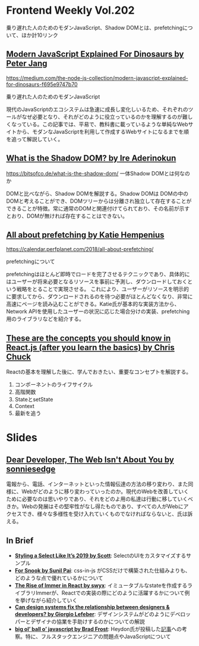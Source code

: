 # Frontend Weekly Vol.202
乗り遅れた人のためのモダンJavaScript、Shadow DOMとは、prefetchingについて、ほか計10リンク


## [Modern JavaScript Explained For Dinosaurs by Peter Jang](https://medium.com/the-node-js-collection/modern-javascript-explained-for-dinosaurs-f695e9747b70)
https://medium.com/the-node-js-collection/modern-javascript-explained-for-dinosaurs-f695e9747b70


乗り遅れた人のためのモダンJavaScript

現代のJavaScriptのエコシステムは急速に成長し変化しいるため、それぞれのツールがなぜ必要となり、それがどのように役立っているのかを理解するのが難しくなっている。この記事では、平易で、教科書に載っているような単純なWebサイトから、モダンなJavaScriptを利用して作成するWebサイトになるまでを順を追って解説していく。


## [What is the Shadow DOM? by Ire Aderinokun](https://bitsofco.de/what-is-the-shadow-dom/)

https://bitsofco.de/what-is-the-shadow-dom/
一体Shadow DOMとは何なのか

DOMと比べながら、Shadow DOMを解説する。Shadow DOMは DOMの中のDOMと考えることができ、DOMツリーからは分離され独立して存在することができることが特徴。常に通常のDOMと関連付けてられており、その名前が示すとおり、DOMが無ければ存在することはできない。


## [All about prefetching by Katie Hempenius](https://calendar.perfplanet.com/2018/all-about-prefetching/)
https://calendar.perfplanet.com/2018/all-about-prefetching/


prefetchingについて

prefetchingはほとんど即時でロードを完了させるテクニックであり、具体的にはユーザーが将来必要となるリソースを事前に予測し、ダウンロードしておくという戦略をとることで実現させる。 これにより、ユーザーがリソースを明示的に要求してから、ダウンロードされるのを待つ必要がほとんどなくなり、非常に高速にページを読み込むことができる。Katie氏が基本的な実装方法から、Network APIを使用したユーザーの状況に応じた場合分けの実装、prefetching用のライブラリなどを紹介する。


## [These are the concepts you should know in React.js (after you learn the basics) by Chris Chuck](https://medium.freecodecamp.org/these-are-the-concepts-you-should-know-in-react-js-after-you-learn-the-basics-ee1d2f4b8030)

Reactの基本を理解した後に、学んでおきたい、重要なコンセプトを解説する。


1. コンポーネントのライフサイクル
2. 高階関数
3. StateとsetState
4. Context
5. 最新を追う


# Slides
## [Dear Developer, The Web Isn't About You by sonniesedge](https://www.sonniesedge.co.uk/talks/dear-developer)

電報から、電話、インターネットといった情報伝達の方法の移り変わり、また同様に、Webがどのように移り変わっていったのか。現代のWebを改善していくために必要なのは思いやりであり、それをどのよ用の私達は行動に移していくべきか。Webの発展はその堅牢性がなし得たものであり、すべての人がWebにアクセスでき、様々な多様性を受け入れていくものでなければならないと、氏は訴える。


## In Brief
- [**Styling a Select Like It’s 2019 by Scott**](https://www.filamentgroup.com/lab/select-css.html): SelectのUIをカスタマイズするサンプル
- [**For Snook by Sunil Pai**](https://gist.github.com/threepointone/731b0c47e78d8350ae4e105c1a83867d): css-in-js がCSSだけで構築された仕組みよりも、どのような点で優れているかについて
- [**The Rise of Immer in React by swyx**](https://www.netlify.com/blog/2018/09/12/the-rise-of-immer-in-react/): イミュータブルなstateを作成するライブラリImmerが、Reactでの実装の際にどのように活躍するかについて例を挙げながら紹介していく
- [**Can design systems fix the relationship between designers & developers? by Giorgio Lefeber**](https://uxdesign.cc/can-design-systems-fix-the-relationship-between-designers-developers-eb12fc9329ab): デザインシステムがどのようにデベロッパーとデザイナの協業を手助けするのかについての解説
- [**big ol’ ball o’ javascript by Brad Frost**](http://bradfrost.com/blog/post/big-ol-ball-o-javascript/): Heydon氏が投稿した[記事](http://www.heydonworks.com/article/reluctant-gatekeeping-the-problem-with-full-stack)への考察。特に、フルスタックエンジニアの問題点やJavaScriptについて

